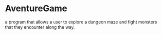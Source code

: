 # AventureGame
a program that allows a user to explore a dungeon maze and fight monsters that
they encounter along the way.
